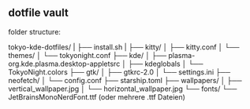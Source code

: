 ## dotfile vault

folder structure:

  tokyo-kde-dotfiles/
  |
  ├── install.sh
  |
  ├── kitty/
  │   ├── kitty.conf
  │   └── themes/
  │       └── tokyonight.conf
  ├── kde/
  │   ├── plasma-org.kde.plasma.desktop-appletsrc
  │   ├── kdeglobals
  │   └── TokyoNight.colors
  ├── gtk/
  │   ├── gtkrc-2.0
  │   └── settings.ini
  ├── neofetch/
  │   └── config.conf
  ├── starship.toml
  ├── wallpapers/
  │   ├── vertical_wallpaper.jpg
  │   └── horizontal_wallpaper.jpg
  └── fonts/
      └── JetBrainsMonoNerdFont.ttf (oder mehrere .ttf Dateien)
